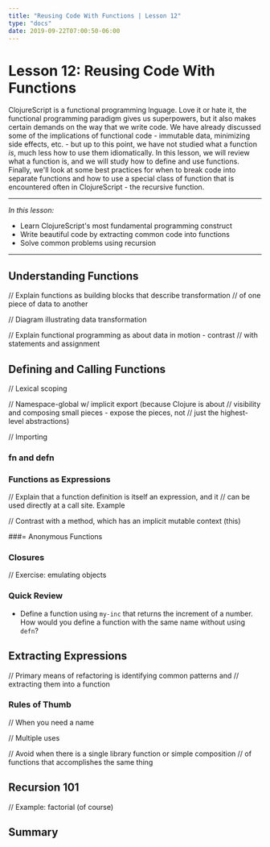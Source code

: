 ```yaml
---
title: "Reusing Code With Functions | Lesson 12"
type: "docs"
date: 2019-09-22T07:00:50-06:00
---
```


# Lesson 12: Reusing Code With Functions

ClojureScript is a functional programming lnguage. Love it or hate it,
the functional programming paradigm gives us superpowers, but it also
makes certain demands on the way that we write code. We have already
discussed some of the implications of functional code - immutable
data, minimizing side effects, etc. - but up to this point, we have
not studied what a function _is_, much less how to use them
idiomatically. In this lesson, we will review what a function is, and
we will study how to define and use functions. Finally, we'll look at
some best practices for when to break code into separate functions and
how to use a special class of function that is encountered often in
ClojureScript - the recursive function.

---

*In this lesson:*

- Learn ClojureScript's most fundamental programming construct
- Write beautiful code by extracting common code into functions
- Solve common problems using recursion

---

## Understanding Functions

// Explain functions as building blocks that describe transformation
// of one piece of data to another

// Diagram illustrating data transformation

// Explain functional programming as about data in motion - contrast
// with statements and assignment

## Defining and Calling Functions

// Lexical scoping

// Namespace-global w/ implicit export (because Clojure is about
// visibility and composing small pieces - expose the pieces, not
// just the highest-level abstractions)

// Importing

### fn and defn

### Functions as Expressions

// Explain that a function definition is itself an expression, and it
// can be used directly at a call site. Example

// Contrast with a method, which has an implicit mutable context (this)


###= Anonymous Functions

### Closures

// Exercise: emulating objects

### Quick Review

- Define a function using `my-inc` that returns the increment of a
number. How would you define a function with the same name without
using `defn`?

## Extracting Expressions

// Primary means of refactoring is identifying common patterns and
// extracting them into a function

### Rules of Thumb

// When you need a name

// Multiple uses

// Avoid when there is a single library function or simple composition
// of functions that accomplishes the same thing

## Recursion 101

// Example: factorial (of course)

## Summary

